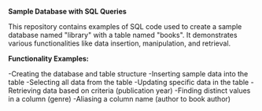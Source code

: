 **Sample Database with SQL Queries**

This repository contains examples of SQL code used to create a sample database named "library" with a table named "books". It demonstrates various functionalities like data insertion, manipulation, and retrieval.

**Functionality Examples:**

-Creating the database and table structure
-Inserting sample data into the table
-Selecting all data from the table
-Updating specific data in the table
-Retrieving data based on criteria (publication year)
-Finding distinct values in a column (genre)
-Aliasing a column name (author to book author)


